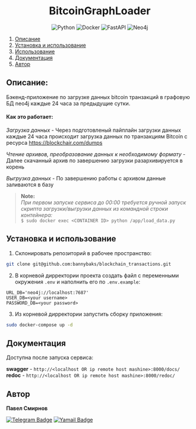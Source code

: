 <a id="anchor"></a>
<div align=center>

  # BitcoinGraphLoader

  ![Python](https://img.shields.io/badge/python-3670A0?style=for-the-badge&logo=python&logoColor=ffdd54)
  ![Docker](https://img.shields.io/badge/docker-%230db7ed.svg?style=for-the-badge&logo=docker&logoColor=white)
  ![FastAPI](https://img.shields.io/badge/fastapi-8A2BE2.svg?style=for-the-badge&logo=FastAPI&logoColor=white)
  ![Neo4j](https://img.shields.io/badge/Neo4j-%23009639.svg?style=for-the-badge&logo=Neo4j&logoColor=white)
</div>


1. [Описание](#описание)
2. [Установка и использование](#установка-и-использование)
3. [Использование](#использование)
4. [Документация](#документация)
5. [Автор](#автор)

## Описание:

Бэкенд-приложение по загрузке данных bitcoin транзакций в графовую БД neo4j каждые 24 часа за предыдущие сутки.

#### **Как это работает:**

*Загрузка данных* -
Через подготовленый пайплайн загрузки данных каждые 24 часа происходит загрузка данных по транзакциям Bitcoin с ресурса https://blockchair.com/dumps

*Чтение архивов, преобразование данных к необходимому формату* -
Далее скачанный архив по завершению загрузки разархивируется в корень

*Выгрузка данных* - По завершению работы с архивом данные заливаются в базу

>**Note:**  
> *При первом запуске сервиса до 00:00 требуется ручной запуск скрипта загрузки/выгрузки данных из командной строки контейнера:*  
`$ sudo docker exec <CONTAINER ID> python /app/load_data.py` 


## Установка и использование

1. Склонировать репозиторий в рабочее пространство:
```bash
git clone git@github.com:bannybaks/blockchain_transactions.git
```
2. В корневой дирректории проекта создать файл с переменными окружения `.env` и наполнить его по `.env.example`:
```
URL_DB='neo4j://localhost:7687'    
USER_DB=<your username>
PASSWORD_DB=<your password>
```
3. Из корневой дирректории запустить сборку приложения:
```bash
sudo docker-compose up -d
```

## Документация

Доступна после запуска сервиса:

**swagger** - `http://<localhost OR ip remote host mashine>:8000/docs/`  
**redoc** - `http://<localhost OR ip remote host mashine>:8000/redoc/`

## Автор

**Павел Смирнов**

[![Telegram Badge](https://img.shields.io/badge/-B1kas-blue?style=social&logo=telegram&link=https://t.me/B1kas)](https://t.me/B1kas) [![Yamail Badge](https://img.shields.io/badge/baksbannysmirnov@yandex.ru-FFCC00?style=flat&logo=ycombinator&logoColor=red&link=mailto:baksbannysmirnov@yandex.ru)](mailto:baksbannysmirnov@yandex.ru)
